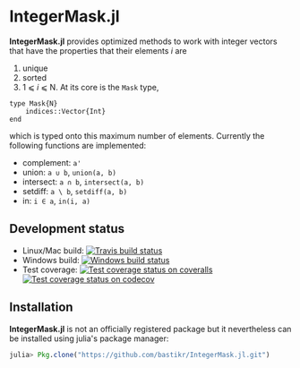 # IntegerMask.jl

**IntegerMask.jl** provides optimized methods to work with integer vectors that have the properties that their elements *i* are
1. unique
2. sorted
3. 1 ⩽ *i* ⩽ N.
At its core is the `Mask` type,
```
type Mask{N}
    indices::Vector{Int}
end
```
which is typed onto this maximum number of elements. Currently the following functions are implemented:
* complement: `a'`
* union: `a ∪ b`, `union(a, b)`
* intersect: `a ∩ b`, `intersect(a, b)`
* setdiff: `a \ b`, `setdiff(a, b)`
* in: `i ∈ a`, `in(i, a)`


## Development status

  * Linux/Mac build: [![Travis build status][travis-img]][travis-url]
  * Windows build: [![Windows build status][appveyor-img]][appveyor-url]
  * Test coverage:
        [![Test coverage status on coveralls][coveralls-img]][coveralls-url]
        [![Test coverage status on codecov][codecov-img]][codecov-url]


## Installation

**IntegerMask.jl** is not an officially registered package but it nevertheless can be installed using julia's package manager:

```julia
julia> Pkg.clone("https://github.com/bastikr/IntegerMask.jl.git")
```


[Julia]: http://julialang.org

[travis-url]: https://travis-ci.org/bastikr/IntegerMask.jl
[travis-img]: https://api.travis-ci.org/bastikr/IntegerMask.jl.png?branch=master

[appveyor-url]: https://ci.appveyor.com/project/bastikr/IntegerMask-jl/branch/master
[appveyor-img]: https://ci.appveyor.com/api/projects/status/heib5o43485r90uq/branch/master?svg=true

[coveralls-url]: https://coveralls.io/github/bastikr/IntegerMask.jl?branch=master
[coveralls-img]: https://coveralls.io/repos/github/bastikr/IntegerMask.jl/badge.svg?branch=master

[codecov-url]: https://codecov.io/gh/bastikr/IntegerMask.jl
[codecov-img]: https://codecov.io/gh/bastikr/IntegerMask.jl/branch/master/graph/badge.svg
